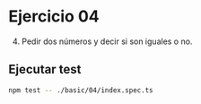 # Ejercicio 04

4.  Pedir dos números y decir si son iguales o no.

## Ejecutar test

```bash
npm test -- ./basic/04/index.spec.ts
```
